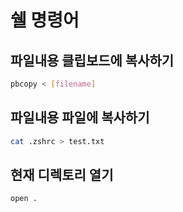 # 쉘 명령어

## 파일내용 클립보드에 복사하기
```sh
pbcopy < [filename]
```

## 파일내용 파일에 복사하기
```sh
cat .zshrc > test.txt
```

## 현재 디렉토리 열기
```sh
open .
```